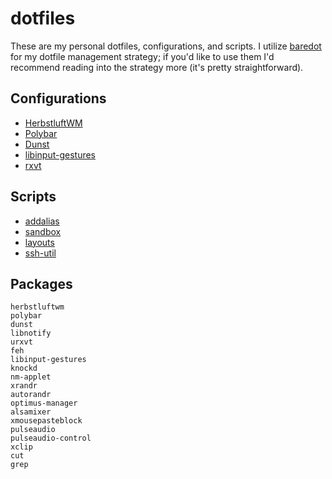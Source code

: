 # dotfiles

These are my personal dotfiles, configurations, and scripts. I utilize [baredot](https://baredot.github.io/https://baredot.github.io/) for my dotfile management strategy; if you'd like to use them I'd recommend reading into the strategy more (it's pretty straightforward).

## Configurations
- [HerbstluftWM](.config/herbstluftwm)
- [Polybar](.config/polybar)
- [Dunst](.config/dunst)
- [libinput-gestures](.config/libinput-gestures.conf)
- [rxvt](.config/xres)

## Scripts
- [addalias](.dotfiles/scripts/addalias.sh)
- [sandbox](.dotfiles/scripts/sandbox.sh)
- [layouts](.dotfiles/scripts/layouts.sh)
- [ssh-util](.dotfiles/scripts/ssh-util.sh)

## Packages

```
herbstluftwm
polybar
dunst
libnotify
urxvt
feh
libinput-gestures
knockd
nm-applet
xrandr
autorandr
optimus-manager
alsamixer
xmousepasteblock
pulseaudio
pulseaudio-control
xclip
cut
grep
```